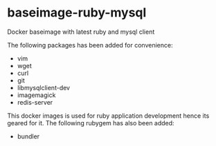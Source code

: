 # baseimage-ruby-mysql
Docker baseimage with latest ruby and mysql client

The following packages has been added for convenience:
- vim
- wget
- curl
- git
- libmysqlclient-dev
- imagemagick
- redis-server

This docker images is used for ruby application development 
hence its geared for it. The following rubygem has also 
been added:
- bundler

